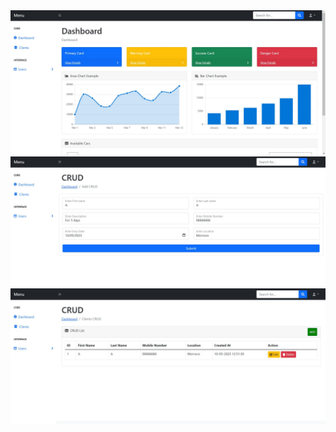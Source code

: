 <img src="https://github.com/Abdessamad7687/Django-cars-management/blob/main/demo/dashboard.jpg">
<br />
<img src="https://github.com/Abdessamad7687/Django-cars-management/blob/main/demo/edit.jpg">
<br />
<img src="https://github.com/Abdessamad7687/Django-cars-management/blob/main/demo/client.jpg">
